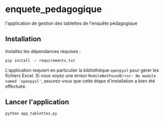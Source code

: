 # enquete_pedagogique
l'application de gestion des tablettes de l'enquête pédagogique

## Installation

Installez les dépendances requises :

```bash
pip install -r requirements.txt
```

L'application requiert en particulier la bibliothèque `openpyxl` pour gérer les fichiers Excel. Si vous voyez une erreur `ModuleNotFoundError: No module named 'openpyxl'`, assurez-vous que cette étape d'installation a bien été effectuée.

## Lancer l'application

```bash
python app_tablettes.py
```

